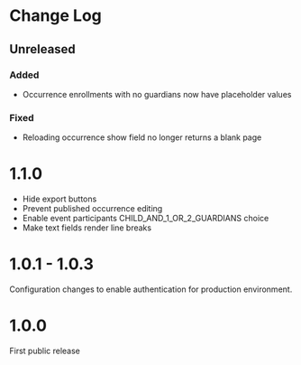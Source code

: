 # Change Log

## Unreleased

### Added

- Occurrence enrollments with no guardians now have placeholder values

### Fixed

- Reloading occurrence show field no longer returns a blank page

# 1.1.0

- Hide export buttons
- Prevent published occurrence editing
- Enable event participants CHILD_AND_1_OR_2_GUARDIANS choice
- Make text fields render line breaks

# 1.0.1 - 1.0.3

Configuration changes to enable authentication for production environment.

# 1.0.0

First public release
